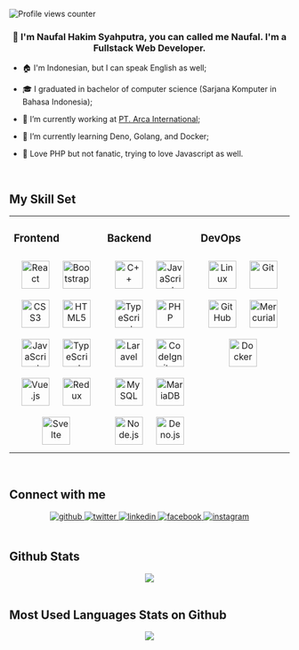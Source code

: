 ![Profile views counter](https://komarev.com/ghpvc/?username=naufalhsyahputra&style=flat-square)  
  

### <div align="center">👋 I'm Naufal Hakim Syahputra, you can called me Naufal. I'm a Fullstack Web Developer.</div>  
  

- 🏠 I'm Indonesian, but I can speak English as well;  

- 🎓 I graduated in bachelor of computer science (Sarjana Komputer in Bahasa Indonesia);
  

- 🏢 I’m currently working at [PT. Arca International](http://arcacorp.com/);   
  

- 🌱 I’m currently learning Deno, Golang, and Docker;  
  

- 🥰 Love PHP but not fanatic, trying to love Javascript as well.  
  

<br/>  


## My Skill Set  
<table><tr><td valign="top" width="33%">

### Frontend  
<div align="center">  
<img style="margin: 10px" src="https://www.vectorlogo.zone/logos/reactjs/reactjs-icon.svg" alt="React" height="50" />  
<img style="margin: 10px" src="https://www.vectorlogo.zone/logos/getbootstrap/getbootstrap-icon.svg" alt="Bootstrap" height="50" />  
<img style="margin: 10px" src="https://upload.wikimedia.org/wikipedia/commons/d/d5/CSS3_logo_and_wordmark.svg" alt="CSS3" height="50" />  
<img style="margin: 10px" src="https://www.vectorlogo.zone/logos/w3_html5/w3_html5-icon.svg" alt="HTML5" height="50" />  
<img style="margin: 10px" src="https://upload.wikimedia.org/wikipedia/commons/9/99/Unofficial_JavaScript_logo_2.svg" alt="JavaScript" height="50" />  
<img style="margin: 10px" src="https://www.vectorlogo.zone/logos/typescriptlang/typescriptlang-icon.svg" alt="TypeScript" height="50" />  
<img style="margin: 10px" src="https://www.vectorlogo.zone/logos/vuejs/vuejs-icon.svg" alt="Vue.js" height="50" />  
<img style="margin: 10px" src="https://raw.githubusercontent.com/reduxjs/redux/master/logo/logo.svg" alt="Redux" height="50" />  
 <img style="margin: 10px" src="https://upload.wikimedia.org/wikipedia/commons/1/1b/Svelte_Logo.svg" alt="Svelte" height="50" />  
</div></td><td valign="top" width="33%">

### Backend  
<div align="center">  
<img style="margin: 10px" src="https://upload.wikimedia.org/wikipedia/commons/1/18/ISO_C%2B%2B_Logo.svg" alt="C++" height="50" />  
<img style="margin: 10px" src="https://upload.wikimedia.org/wikipedia/commons/9/99/Unofficial_JavaScript_logo_2.svg" alt="JavaScript" height="50" />  
<img style="margin: 10px" src="https://www.vectorlogo.zone/logos/typescriptlang/typescriptlang-icon.svg" alt="TypeScript" height="50" />    
<img style="margin: 10px" src="https://www.vectorlogo.zone/logos/php/php-vertical.svg" alt="PHP" height="50" />  
<img style="margin: 10px" src="https://raw.githubusercontent.com/laravel/art/5a8325b064634b900f25dbb6f1cafd888b2d2211/logo-mark/5%20svg/2%20cmyk/1%20Full%20Color/laravel-mark-cmyk-red.svg" alt="Laravel" height="50" />  
<img style="margin: 10px" src="https://cdn.worldvectorlogo.com/logos/codeigniter.svg" alt="CodeIgniter" height="50" />  
<img style="margin: 10px" src="https://www.vectorlogo.zone/logos/mysql/mysql-horizontal.svg" alt="MySQL" height="50" />  
<img style="margin: 10px" src="https://www.vectorlogo.zone/logos/mariadb/mariadb-ar21.svg" alt="MariaDB" height="50" />  
<img style="margin: 10px" src="https://www.vectorlogo.zone/logos/nodejs/nodejs-horizontal.svg" alt="Node.js" height="50" />  
<!-- <img style="margin: 10px" src="https://seeklogo.com/images/D/deno-logo-E606600C06-seeklogo.com.png" alt="Deno.js" height="50" /> -->
<img style="margin: 10px" src="https://www.educative.io/api/edpresso/shot/6687485556948992/image/4804947234258944" alt="Deno.js" height="50" /> 
</div></td><td valign="top" width="33%">

### DevOps  
<div align="center">  
<img style="margin: 10px" src="https://www.vectorlogo.zone/logos/linux/linux-icon.svg" alt="Linux" height="50" />  
<img style="margin: 10px" src="https://www.vectorlogo.zone/logos/git-scm/git-scm-icon.svg" alt="Git" height="50" />  
<img style="margin: 10px" src="https://www.vectorlogo.zone/logos/github/github-ar21.svg" alt="GitHub" height="50" />
<img style="margin: 10px" src="https://www.vectorlogo.zone/logos/mercurial-scm/mercurial-scm-ar21.svg" alt="Mercurial" height="50" />  
<img style="margin: 10px" src="https://www.vectorlogo.zone/logos/docker/docker-icon.svg" alt="Docker" height="50" />  
</div></td></tr></table>  

<br/>  


## Connect with me  
<div align="center">
<a href="https://github.com/naufalhsyahputra" target="_blank">
<img src=https://img.shields.io/badge/github-%2324292e.svg?&style=for-the-badge&logo=github&logoColor=white alt=github style="margin-bottom: 5px;" />
</a>
<a href="https://twitter.com/NaufalHakimSya1" target="_blank">
<img src=https://img.shields.io/badge/twitter-%2300acee.svg?&style=for-the-badge&logo=twitter&logoColor=white alt=twitter style="margin-bottom: 5px;" />
</a>
<a href="https://linkedin.com/in/naufalhsyahputra" target="_blank">
<img src=https://img.shields.io/badge/linkedin-%231E77B5.svg?&style=for-the-badge&logo=linkedin&logoColor=white alt=linkedin style="margin-bottom: 5px;" />
</a>
<a href="https://www.facebook.com/naufalsyahputra.asia" target="_blank">
<img src=https://img.shields.io/badge/facebook-%232E87FB.svg?&style=for-the-badge&logo=facebook&logoColor=white alt=facebook style="margin-bottom: 5px;" />
</a>
<a href="https://instagram.com/naufalhsyahputra" target="_blank">
<img src=https://img.shields.io/badge/instagram-%23000000.svg?&style=for-the-badge&logo=instagram&logoColor=white alt=instagram style="margin-bottom: 5px;" />
</a>  
</div>  
  

<br/>  


## Github Stats  
<div align="center"><img src="https://github-readme-stats.vercel.app/api?username=naufalhsyahputra&show_icons=true&count_private=true" align="center" /></div>
<br />

## Most Used Languages Stats on Github
<div align="center"><img src="https://github-readme-stats.vercel.app/api/top-langs/?username=naufalhsyahputra&layout=compact" align="center" /></div>
<br />
